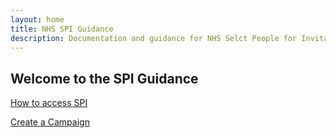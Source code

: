 ```yaml
---
layout: home
title: NHS SPI Guidance
description: Documentation and guidance for NHS Selct People for Invitation Platform
---
```


## Welcome to the SPI Guidance

[How to access SPI](./how-to-access-spi.md)

[Create a Campaign](./create-a-campaign.md)

